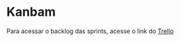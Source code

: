 # Kanbam

Para acessar o backlog das sprints, acesse o link do [Trello](https://trello.com/invite/b/HTZz448y/ATTI45ebac282803b35e198b5fa8b3c02ecaE87D0AC3/dubium-sprints)
